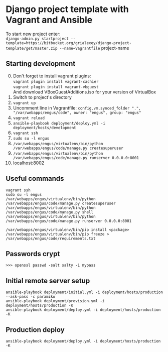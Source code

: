 Django project template with Vagrant and Ansible 
================================================

To start new project enter:  
`django-admin.py startproject --template=https://bitbucket.org/grialexey/django-project-template/get/master.zip --name=Vagrantfile` project-name


Starting development
--------------------
0. Don't forget to install vagrant plugins:  
   `vagrant plugin install vagrant-cachier`  
   `vagrant plugin install vagrant-vbguest`  
   And download VBoxGuestAdditions.iso for your version of VirtualBox
1. Switch to project's directory
2. `vagrant up`
3. Uncomment line in Vagrantfile: 
   `config.vm.synced_folder ".", "/var/webapps/engus/code", owner: "engus", group: "engus"`
4. `vagrant reload`
5. `ansible-playbook deployment/deploy.yml -i deployment/hosts/development`
6. `vagrant ssh`
7. `sudo su -l engus`
8. `/var/webapps/engus/virtualenv/bin/python /var/webapps/engus/code/manage.py createsuperuser`
9. `/var/webapps/engus/virtualenv/bin/python /var/webapps/engus/code/manage.py runserver 0.0.0.0:8001`
10. localhost:8002

Useful commands
---------------
`vagrant ssh`  
`sudo su -l engus`  
`/var/webapps/engus/virtualenv/bin/python /var/webapps/engus/code/manage.py createsuperuser`  
`/var/webapps/engus/virtualenv/bin/python /var/webapps/engus/code/manage.py shell`  
`/var/webapps/engus/virtualenv/bin/python /var/webapps/engus/code/manage.py runserver 0.0.0.0:8001`  

`/var/webapps/engus/virtualenv/bin/pip install <package>`  
`/var/webapps/engus/virtualenv/bin/pip freeze > /var/webapps/engus/code/requirements.txt`

Passwords crypt
---------------
`>>> openssl passwd -salt salty -1 mypass`


Initial remote server setup
---------------------------
`ansible-playbook deployment/initial.yml -i deployment/hosts/production --ask-pass -c paramiko`  
`ansible-playbook deployment/provision.yml -i deployment/hosts/production -K`  
`ansible-playbook deployment/deploy.yml -i deployment/hosts/production -K`


Production deploy
-----------------
`ansible-playbook deployment/deploy.yml -i deployment/hosts/production -K`